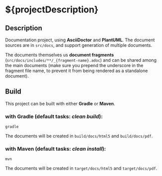 # ${projectDescription}

## Description

Documentation project, using **AsciiDoctor** and **PlantUML**.
The document sources are in `src/docs`, and support generation of multiple documents.

The documents themselves us **document fragments** (`src/docs/includes/**/_{fragment-name}.adoc`) and can be shared among the main documents (make sure you prepend the underscore in the fragment file name, to prevent it from being rendered as a standalone document).

## Build

This project can be built with either **Gradle** or **Maven**.

### with Gradle (default tasks: _clean build_):

    gradle
	
The documents will be created in `build/docs/html5` and `build/docs/pdf`.

### with Maven (default tasks: _clean install_):

    mvn
    
The documents will be created in `target/docs/html5` and `target/docs/pdf`.
